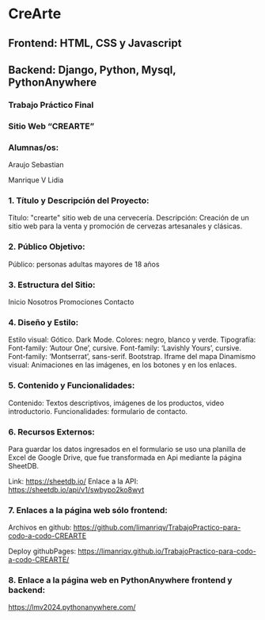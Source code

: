 # CreArte

 
## Frontend: HTML, CSS y Javascript
## Backend: Django, Python, Mysql, PythonAnywhere

### Trabajo Práctico Final
### Sitio Web “CREARTE”

                                                         	
### Alumnas/os:


Araujo Sebastian 

Manrique V Lidia 

 


 
### 1. Título y Descripción del Proyecto:
Título: "crearte" sitio web de una cervecería.
Descripción: Creación de un sitio web para la venta y promoción de cervezas artesanales y clásicas.

### 2. Público Objetivo:
Público: personas adultas mayores de 18 años

### 3. Estructura del Sitio:
Inicio
Nosotros
Promociones
Contacto

### 4. Diseño y Estilo:
Estilo visual: Gótico. Dark Mode.
Colores: negro, blanco y verde.
Tipografía: Font-family: ‘Autour One’, cursive.
Font-family: ‘Lavishly Yours’, cursive.
Font-family: ‘Montserrat’, sans-serif.
Bootstrap.
Iframe del mapa
Dinamismo visual: Animaciones en las imágenes, en los botones y en los enlaces.

### 5. Contenido y Funcionalidades:
Contenido: Textos descriptivos, imágenes de los productos, video introductorio.
Funcionalidades: formulario de contacto.

### 6. Recursos Externos:
 Para guardar los datos ingresados en el formulario se uso una planilla de Excel de Google Drive, que fue transformada en Api mediante la página SheetDB.
 
Link: https://sheetdb.io/
Enlace a la API:  https://sheetdb.io/api/v1/swbypo2ko8wyt

### 7. Enlaces a la página web sólo frontend:
Archivos en github:
https://github.com/limanriqv/TrabajoPractico-para-codo-a-codo-CREARTE

Deploy githubPages: 
https://limanriqv.github.io/TrabajoPractico-para-codo-a-codo-CREARTE/

### 8. Enlace a la página web en PythonAnywhere frontend y backend:

https://lmv2024.pythonanywhere.com/


